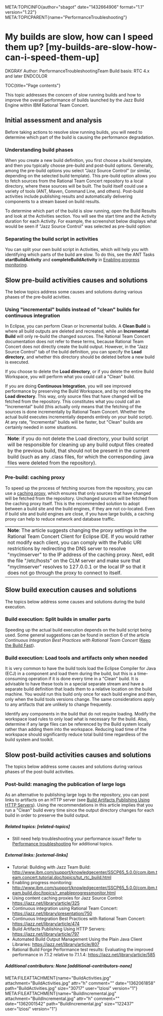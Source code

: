 META:TOPICINFO{author="sbagot" date="1432664906" format="1.1"
version="1.22"} META:TOPICPARENT{name="PerformanceTroubleshooting"}

# My builds are slow, how can I speed them up? [my-builds-are-slow-how-can-i-speed-them-up]

DKGRAY Author: PerformanceTroubleshootingTeam Build basis: RTC 4.x and
later ENDCOLOR

TOC{title="Page contents"}

This topic addresses the concern of slow running builds and how to
improve the overall performance of builds launched by the Jazz Build
Engine within IBM Rational Team Concert.

## Initial assessment and analysis

Before taking actions to resolve slow running builds, you will need to
determine which part of the build is causing the performance
degradation.

### Understanding build phases

When you create a new build definition, you first choose a build
template, and then you typically choose pre-build and post-build
options. Generally, among the pre-build options you select "Jazz Source
Control" (or similar, depending on the selected build template). This
pre-build option allows you to fetch sources from the Rational Team
Concert repository to a local directory, where these sources will be
built. The build itself could use a variety of tools (ANT, Maven,
Command Line, and others). Post-build activities include publishing
results and automatically delivering components to a stream based on
build results.

To determine which part of the build is slow running, open the Build
Results and look at the Activities section. You will see the start time
and the Activity duration for each Activity. For example, the screenshot
below displays what would be seen if "Jazz Source Control" was selected
as pre-build option:

### Separating the build script in activities

You can split your own build script in Activities, which will help you
with identifying which parts of the build are slow. To do this, see the
ANT Tasks **startBuildActivity** and **completeBuildActivity** in
[Enabling progress
monitoring](http://pic.dhe.ibm.com/infocenter/clmhelp/v4r0/topic/com.ibm.team.build.doc/topics/r_enableprogressmonitor.html).

## Slow pre-build activities causes and solutions

The below topics address some causes and solutions during various phases
of the pre-build acivities.

### Using "incremental" builds instead of "clean" builds for continuous integration

In Eclipse, you can perform Clean or Incremental builds. A **Clean
Build** is where all build outputs are deleted and recreated, while an
**Incremental Build** will only re-build the changed sources. The
Rational Team Concert documentation does not refer to these terms,
because Rational Team Concert does not directly create the build output.
However, in the "Jazz Source Control" tab of the build definition, you
can specify the **Load directory**, and whether this directory should be
deleted before a new build is executed.

If you choose to delete the **Load directory**, or if you delete the
entire Build Workspace, you will perform what you could call a "Clean"
build.

If you are doing **Continuous Integration**, you will see improved
performance by preserving the Build Workspace, and by not deleting the
**Load directory**. This way, only source files that have changed will
be fetched from the repository. This constitutes what you could call an
"Incremental" build (this actually only means that the fetching of the
sources is done incrementally by Rational Team Concert. Whether the
actual build executes incrementally depends entirely on your build
script). At any rate, "Incremental" builds will be faster, but "Clean"
builds are certainly needed in some situations.

|  |
|----|
| **Note**: if you do not delete the Load directory, your build script will be responsible for cleaning up any build output files created by the previous build, that should not be present in the current build (such as any .class files, for which the corresponding .java files were deleted from the repository). |

### Pre-build: caching proxy

To speed up the process of fetching sources from the repository, you can
use a [caching proxy](https://jazz.net/library/article/325), which
ensures that only sources that have changed will be fetched from the
repository. Unchanged sources will be fetched from the caching proxy
itself. This is the recommended solution to adopt between a build site
and the build engines, if they are not co-located. Even if build site
and build engines are close, if you have large builds, a caching proxy
can help to reduce network and database traffic.

|  |
|----|
| **Note**: The article suggests changing the proxy settings in the Rational Team Concert Client for Eclipse IDE. If you would rather not modify each client, you can comply with the Public URI restrictions by redirecting the DNS server to resolve "myclmserver" to the IP address of the caching proxy. Next, edit the file "/etc/hosts" on the CLM server and make sure that "myclmserver" resolves to 127.0.0.1 or the local IP so that it does not go through the proxy to connect to itself. |

## Slow build execution causes and solutions

The topics below address some causes and solutions during the build
execution.

### Build execution: Split builds in smaller parts

Speeding up the actual build execution depends on the build script being
used. Some general suggestions can be found in section 6 of the article
*Continuous Integration Best Practices with Rational Team Concert*
([Keep the Build Fast](https://jazz.net/library/article/474#6)).

### Build execution: Load tools and artifacts only when needed

It is very common to have the build tools load the Eclipse Compiler for
Java (ECJ) in a component and load them during the build, but this is a
time-consuming operation if it is done every time in a "Clean" build. It
is advisable to have these tools in a special separate stream and have a
separate build definition that loads them to a relative location on the
build machine. You would run this build only once for each build engine
and then, only when the build tools versions change. The same
considerations apply to any artifacts that are unlikely to change
frequently.

Identify any components in the build that do not require loading. Modify
the workspace load rules to only load what is necessary for the build.
Also, determine if any large files can be referenced by the Build system
locally rather than adding them into the workspace. Reducing load time
of the workspace should significantly reduce total build time regardless
of the build system and toolkit.

## Slow post-build activities causes and solutions

The topics below address some causes and solutions during various phases
of the post-build activities.

### Post-build: managing the publication of large logs

As an alternative to publishing large logs to the repository, you can
post links to artifacts on an HTTP server (see [Build Artifacts
Publishing Using HTTP Servers](https://jazz.net/library/article/797)).
Using the recommendations in this article implies that you run a "Clean"
build every time since the output directory changes for each build in
order to preserve the build output.

##### Related topics: [related-topics]

-   Still need help troubleshooting your performance issue? Refer to
    [Performance troubleshooting](PerformanceTroubleshooting) for
    additional topics.

##### External links: [external-links]

-   Tutorial: Building with Jazz Team Build:
    <http://www.ibm.com/support/knowledgecenter/SSCP65_5.0.0/com.ibm.team.concert.tutorial.doc/topics/tut_rtc_build.html>
-   Enabling progress monitoring:
    <http://www.ibm.com/support/knowledgecenter/SSCP65_5.0.0/com.ibm.team.build.doc/topics/r_enableprogressmonitor.html>
-   Using content caching proxies for Jazz Source Control:
    <https://jazz.net/library/article/325>
-   Continuous integration using Rational Team Concert:
    <https://jazz.net/library/presentation/750>
-   Continuous Integration Best Practices with Rational Team Concert:
    <https://jazz.net/library/article/474>
-   Build Artifacts Publishing Using HTTP Servers:
    <https://jazz.net/library/article/797>
-   Automated Build Output Management Using the Plain Java Client
    Libraries: <https://jazz.net/library/article/807>
-   Rational Build Forge Performance test results: Evaluating the
    improved performance in 7.1.2 relative to 7.1.1.4:
    <https://jazz.net/library/article/585>

##### Additional contributors: None [additional-contributors-none]

META:FILEATTACHMENT{name="BuildActivities.jpg"
attachment="BuildActivities.jpg" attr="h" comment="" date="1362061858"
path="BuildActivities.jpg" size="30717" user="lziosi" version="1"}
META:FILEATTACHMENT{name="BuildIncremental.jpg"
attachment="BuildIncremental.jpg" attr="h" comment="" date="1362001542"
path="BuildIncremental.jpg" size="122437" user="lziosi" version="1"}
